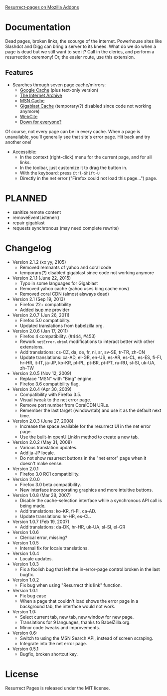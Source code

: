 [Resurrect-pages on Mozilla Addons](https://addons.mozilla.org/firefox/addon/resurrect-pages-isup-edition/)

# Documentation

Dead pages, broken links, the scourge of the internet.
Powerhouse sites like Slashdot and Digg can bring a server to its knees.
What do we do when a page is dead but we still want to see it?
Call in the clerics, and perform a resurrection ceremony!
Or, the easier route, use this extension.

## Features 

 * Searches through seven page cache/mirrors:
   * [Google Cache](http://www.google.com/) (plus text-only version)
   * [The Internet Archive](http://web.archive.org/)
   * [MSN Cache](http://search.msn.com/)
   * [Gigablast Cache](http://www.gigablast.com/) (temporary(?) disabled since code not working anymore)
   * [WebCite](http://www.webcitation.org/)
   * [Down for everyone?](http://www.isup.me/)

Of course, not every page can be in every cache.
When a page is unavailable, you'll generally see that site's error page.
Hit back and try another one!

 * Accessible:
   * In the context (right-click) menu for the current page, and for all links.
   * In the toolbar, just customize it to drag the button in.
   * With the keyboard: press `Ctrl-Shift-U`
   * Directly in the net error ("Firefox could not load this page...") page.

# PLANNED
 * sanitize remote content
 * removeEventListener()
 * repair gigablast
 * requests synchronous (may need complete rewrite)
   
# Changelog

 * Version 2.1.2 (xx yy, 2105)
   * Removed remnants of yahoo and coral code
   * temporary(?) disabled gigablast since code not working anymore
 * Version 2.1.1 (June 22, 2015)
   * Typo in some languages for Gigablast
   * Removed yahoo cache (yahoo uses bing cache now)
   * Removed coral CDN (almost alsways dead)
 * Version 2.1 (Sep 19, 2013)
   * Firefox 22+ compatibility
   * Added isup.me provider
 * Version 2.0.7 (Jun 26, 2011)
   * Firefox 5.0 compatibility.
   * Updated translations from babelzilla.org.
 * Version 2.0.6 (Jan 17, 2011)
   * Firefox 4 compatibility. (#444, #453)
   * Rework `netError.xhtml` modifications to interact better with other extensions.
   * Add translations: cs-CZ, da, de, fr, nl, sr, sv-SE, tr-TR, zh-CN
   * Update translations: ca-AD, el-GR, en-US, es-AR, es-CL, es-ES, fi-FI, hr-HR, it-IT, ja-JP, ko-KR, pl-PL, pt-BR, pt-PT, ru-RU, sl-SI, uk-UA, zh-TW
 * Version 2.0.5 (Nov 12, 2009)
   * Replace "MSN" with "Bing" engine.
   * Firefox 3.6 compatibility flag.
 * Version 2.0.4 (Apr 30, 2009)
   * Compatibility with Firefox 3.5.
   * Visual tweak to the net error page.
   * Remove port number from CoralCDN URLs.
   * Remember the last target (window/tab) and use it as the default next time.
 * Version 2.0.3 (June 27, 2008)
   * Increase the space available for the resurrect UI in the net error page.
   * Use the built-in openUILinkIn method to create a new tab.
 * Version 2.0.2 (May 31, 2008)
   * Various translation updates.
   * Add ja-JP locale.
   * Do not show resurrect buttons in the "net error" page when it doesn't make sense.
 * Version 2.0.1
   * Firefox 3.0 RC1 compatibility.
 * Version 2.0.0
   * Firefox 3.0 beta compatibility.
   * New interface incorporating graphics and more intuitive buttons.
 * Version 1.0.8 (Mar 28, 2007)
   * Disable the cache-selection interface while a synchronous API call is being made.
   * Add translations: ko-KR, fi-FI, ca-AD.
   * Update translations: hr-HR, es-CL.
 * Version 1.0.7 (Feb 19, 2007)
   * Add translations: da-DK, hr-HR, uk-UA, sl-SI, el-GR
 * Version 1.0.6
   * Clerical error, missing?
 * Version 1.0.5
   * Internal fix for locale translations.
 * Version 1.0.4
   * Locale updates.
 * Version 1.0.3
   * Fix a foolish bug that left the in-error-page control broken in the last bugfix.
 * Version 1.0.2
   * Fix bug when using "Resurrect this link" function.
 * Version 1.0.1
   * Fix bug case
   * When a page that couldn't load shows the error page in a background tab, the interface would not work.
 * Version 1.0:
   * Select current tab, new tab, new window for new page.
   * Translations for 9 languages, thanks to BabelZilla.org.
   * Minor code tweaks and improvements.
 * Version 0.6:
   * Switch to using the MSN Search API, instead of screen scraping.
   * Integrate into the net error page.
 * Version 0.5.1
   * Bugfix, broken shortcut key.

# License

Resurrect Pages is released under the MIT license.
